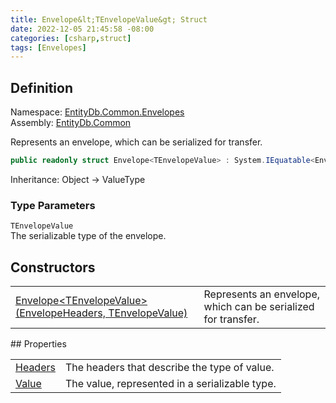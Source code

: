 ```yaml
---
title: Envelope&lt;TEnvelopeValue&gt; Struct
date: 2022-12-05 21:45:58 -08:00
categories: [csharp,struct]
tags: [Envelopes]
---
```


## Definition
Namespace: <a href='/posts/csharp.namespace.entitydb.common.envelopes/'>EntityDb.Common.Envelopes</a><br />
Assembly: <a href='/posts/csharp.assembly.entitydb.common/'>EntityDb.Common</a><br />

Represents an envelope, which can be serialized for transfer.

```cs
public readonly struct Envelope<TEnvelopeValue> : System.IEquatable<Envelope<TEnvelopeValue>>
```
Inheritance: Object &rarr; ValueType
### Type Parameters
`TEnvelopeValue`<br />The serializable type of the envelope.
## Constructors
<table><tr><td><!--/posts/csharp.notimplemented.entitydb.common.envelopes.envelope-1-.ctor#.../--><a href='#'>Envelope&lt;TEnvelopeValue&gt;(EnvelopeHeaders, TEnvelopeValue)</a></td><td>
Represents an envelope, which can be serialized for transfer.
</td></tr></table>
## Properties
<table><tr><td><!--/posts/csharp.notimplemented.entitydb.common.envelopes.envelope-1.headers/--><a href='#'>Headers</a></td><td>The headers that describe the type of value.</td></tr><tr><td><!--/posts/csharp.notimplemented.entitydb.common.envelopes.envelope-1.value/--><a href='#'>Value</a></td><td>The value, represented in a serializable type.</td></tr></table>
